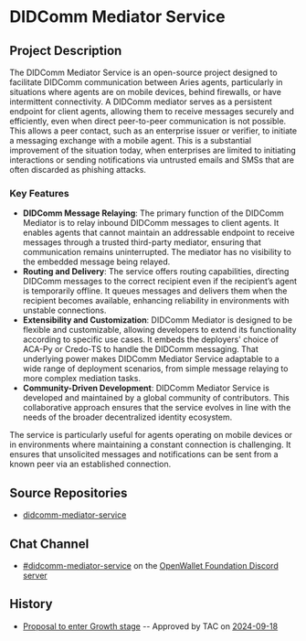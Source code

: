 # DIDComm Mediator Service

## Project Description

The DIDComm Mediator Service is an open-source project designed to facilitate DIDComm communication between Aries agents, particularly in situations where agents are on mobile devices, behind firewalls, or have intermittent connectivity. A DIDComm mediator serves as a persistent endpoint for client agents, allowing them to receive messages securely and efficiently, even when direct peer-to-peer communication is not possible. This allows a peer contact, such as an enterprise issuer or verifier, to initiate a messaging exchange with a mobile agent. This is a substantial improvement of the situation today, when enterprises are limited to initiating interactions or sending notifications via untrusted emails and SMSs that are often discarded as phishing attacks.

### Key Features

* **DIDComm Message Relaying**: The primary function of the DIDComm Mediator is to relay inbound DIDComm messages to client agents. It enables agents that cannot maintain an addressable endpoint to receive messages through a trusted third-party mediator, ensuring that communication remains uninterrupted. The mediator has no visibility to the embedded message being relayed.
* **Routing and Delivery**: The service offers routing capabilities, directing DIDComm messages to the correct recipient even if the recipient’s agent is temporarily offline. It queues messages and delivers them when the recipient becomes available, enhancing reliability in environments with unstable connections.
* **Extensibility and Customization**: DIDComm Mediator is designed to be flexible and customizable, allowing developers to extend its functionality according to specific use cases. It embeds the deployers' choice of ACA-Py or Credo-TS to handle the DIDComm messaging. That underlying power makes DIDComm Mediator Service adaptable to a wide range of deployment scenarios, from simple message relaying to more complex mediation tasks.
* **Community-Driven Development**: DIDComm Mediator Service is developed and maintained by a global community of contributors. This collaborative approach ensures that the service evolves in line with the needs of the broader decentralized identity ecosystem.

The service is particularly useful for agents operating on mobile devices or in environments where maintaining a constant connection is challenging. It ensures that unsolicited messages and notifications can be sent from a known peer via an established connection.

## Source Repositories

- [didcomm-mediator-service](https://github.com/openwallet-foundation/didcomm-mediator-service)

## Chat Channel
- [#didcomm-mediator-service](https://discord.com/channels/1022962884864643214/1286300013365952583) on the [OpenWallet Foundation Discord server](https://discord.gg/openwalletfoundation)

## History

- [Proposal to enter Growth stage](https://github.com/openwallet-foundation/project-proposals/blob/d05d22718371ee9ab74b2198edf28a11a014bccc/projects/didcomm-mediator.md) -- Approved by TAC on [2024-09-18](../meetings/2024/2024-09-18.md)
